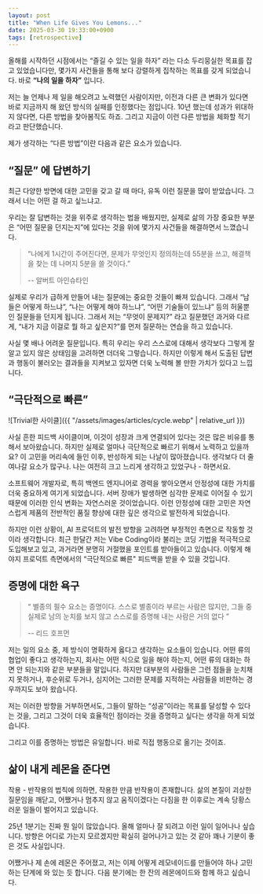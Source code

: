 ```yaml
---
layout: post
title: "When Life Gives You Lemons..."
date: 2025-03-30 19:33:00+0900
tags: [retrospective]
---
```


올해를 시작하던 시점에서는 “즐길 수 있는 일을 하자” 라는 다소 두리뭉실한 목표를 잡고 있었습니다만, 몇가지 사건들을 통해 보다 강렬하게 집착하는 목표를 갖게 되었습니다. 바로 **“나의 일을 하자”** 입니다.

저는 늘 언제나 제 일을 해오려고 노력했던 사람이지만, 이전과 다른 큰 변화가 있다면 바로 지금까지 해 왔던 방식의 실패를 인정했다는 점입니다. 10년 했는데 성과가 위대하지 않다면, 다른 방법을 찾아봄직도 하죠. 그리고 지금이 이런 다른 방법을 체화할 적기라고 판단했습니다.

제가 생각하는 “다른 방법”이란 다음과 같은 요소가 있습니다.

## “질문” 에 답변하기

최근 다양한 방면에 대한 고민을 갖고 갈 때 마다, 유독 이런 질문을 많이 받았습니다. 그래서 너는 어떤 걸 하고 싶느냐고.

우리는 잘 답변하는 것을 위주로 생각하는 법을 배웠지만, 실제로 삶의 가장 중요한 부분은 “어떤 질문을 던지는지”에 있다는 것을 위에 몇가지 사건들을 해결하면서 느꼈습니다.

> “나에게 1시간이 주어진다면, 문제가 무엇인지 정의하는데 55분을 쓰고, 해결책을 찾는 데 나머지 5분을 쓸 것이다.”
>
> -- 알버트 아인슈타인

실제로 우리가 급하게 만들어 내는 질문에는 중요한 것들이 빠져 있습니다. 그래서 “남들은 어떻게 하느냐”, “나는 어떻게 해야 하느냐”, “어떤 기술들이 있느냐” 등의 허울뿐인 질문들을 던지게 됩니다. 그래서 저는 “무엇이 문제지?” 라고 질문했던 과거와 다르게, “내가 지금 이걸로 뭘 하고 싶은지?”를 먼저 질문하는 연습을 하고 있습니다.

사실 몇 배나 어려운 질문입니다. 특히 우리는 우리 스스로에 대해서 생각보다 그렇게 잘 알고 있지 않은 상태임을 고려하면 더더욱 그렇습니다. 하지만 이렇게 해서 도출된 답변과 행동이 불러오는 결과들을 지켜보고 있자면 더욱 노력해 볼 만한 가치가 있다고 느낍니다.

## “극단적으로 빠른”

![Trivial한 사이클]({{ "/assets/images/articles/cycle.webp" | relative_url }})

사실 흔한 피드백 사이클이며, 이것이 성장과 크게 연결되어 있다는 것은 많은 비유를 통해서 보아왔습니다. 하지만 실제로 얼마나 극단적으로 빠르기 위해서 노력하고 있을까요? 이 고민을 머리속에 들인 이후, 반성하게 되는 나날이 많아졌습니다. 생각보다 더 줄여나갈 요소가 많구나. 나는 여전히 크고 느리게 생각하고 있었구나 - 하면서요.

소프트웨어 개발자로, 특히 백엔드 엔지니어로 경력을 쌓아오면서 안정성에 대한 가치를 더욱 중요하게 여기게 되었습니다. 서버 장애가 발생하면 심각한 문제로 이어질 수 있기 때문에 이러한 인식 변화는 자연스러운 것이었습니다. 이런 안정성에 대한 고민은 자연스럽게 제품의 전반적인 품질 향상에 대한 깊은 생각으로 발전하게 되었습니다.

하지만 이런 상황이, AI 프로덕트의 발전 방향을 고려하면 부정적인 측면으로 작동할 것이라 생각합니다. 최근 한달간 저는 Vibe Coding이라 불리는 코딩 기법을 적극적으로 도입해보고 있고, 과거라면 분명히 거절했을 포인트를 받아들이고 있습니다. 이렇게 해야지 프로덕트 측면에서의 “극단적으로 빠른" 피드백을 받을 수 있을 것입니다.

## 증명에 대한 욕구

> “ 별종의 필수 요소는 증명이다. 스스로 별종이라 부르는 사람은 많지만, 그들 중 실제로 남의 눈치를 보지 않고 스스로를 증명해 내는 사람은 거의 없다 ”
>
> -- 리드 호프먼

저는 일의 요소 중, 제 방식이 명확하게 옳다고 생각하는 요소들이 있습니다. 어떤 류의 협업이 좋다고 생각하는지, 회사는 어떤 식으로 일을 해야 하는지, 어떤 류의 대화는 하면 안 되는지와 같은 부분들을 말입니다. 하지만 대부분의 사람들은 그런 점들을 눈치채지 못하거나, 후순위로 두거나, 심지어는 그러한 문제를 지적하는 사람들을 비판하는 경우까지도 보아 왔습니다.

저는 이러한 방향을 거부하면서도, 그들이 말하는 “성공”이라는 목표를 달성할 수 있다는 것을, 그리고 그것이 더욱 효율적인 점이라는 것을 증명하고 싶다는 생각을 하게 되었습니다.

그리고 이를 증명하는 방법은 유일합니다. 바로 직접 행동으로 옮기는 것이죠.

## 삶이 내게 레몬을 준다면

작용 - 반작용의 법칙에 의하면, 작용한 만큼 반작용이 존재합니다. 삶의 본질이 괴상한 질문임을 깨닫고, 어쨌거나 멈추지 않고 움직이겠다는 다짐을 한 이후로는 계속 당황스러운 일들이 벌어지고 있습니다.

25년 1분기는 진짜 뭔 일이 많았습니다. 올해 얼마나 잘 되려고 이런 일이 일어나나 싶습니다. 방향은 어디로 가는지 모르겠지만 확실히 걸어나가고 있는 것 같아 꽤나 기분이 좋은 것도 사실입니다.

어쨌거나 제 손에 레몬은 주어졌고, 저는 이제 어떻게 레모네이드를 만들어야 하나 고민하는 단계에 와 있는 듯 합니다. 다음 분기에는 한 잔의 레몬에이드와 함께 하고 싶습니다.
